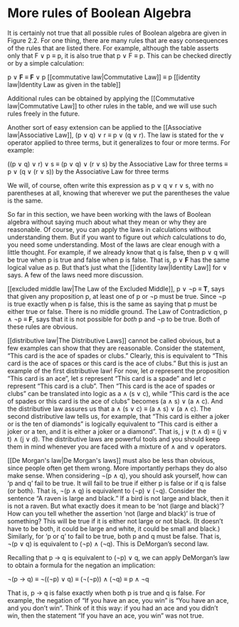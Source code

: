 # More rules of Boolean Algebra
It is certainly not true that all possible rules of Boolean algebra are given in Figure 2.2. For one thing, there are many rules that are easy consequences of the rules that are listed there. For example, although the table asserts only that F $\vee$ p $\equiv$ p, it is also true that p $\vee$ F $\equiv$ p. This can be checked directly or by a simple calculation:

p $\vee$ **F** $\equiv$ **F** $\vee$ p [[commutative law|Commutative Law]]
		  $\equiv$  p      [[identity law|Identity Law as given in the table]]

Additional rules can be obtained by applying the [[Commutative law|Commutative Law]] to other rules in the table, and we will use such rules freely in the future.

Another sort of easy extension can be applied to the [[Associative law|Associative Law]], (p $\vee$ q) $\vee$ r $\equiv$ p $\vee$ (q $\vee$ r). The law is stated for the $\vee$ operator applied to three terms, but it generalizes to four or more terms. For example:

((p $\vee$ q) $\vee$ r) $\vee$ s
			$\equiv$ (p $\vee$ q) $\vee$ (r $\vee$ s) by the Associative Law for three terms
			$\equiv$ p $\vee$ (q $\vee$ (r $\vee$ s)) by the Associative Law for three terms

We will, of course, often write this expression as p $\vee$ q $\vee$ r $\vee$ s, with no parentheses at all, knowing that wherever we put the parentheses the value is the same.

So far in this section, we have been working with the laws of Boolean algebra without saying much about what they mean or why they are reasonable. Of course, you can apply the laws in calculations without understanding them. But if you want to figure out *which* calculations to do, you need some understanding. Most of the laws are clear enough with a little thought. For example, if we already know that q is false, then p $\vee$ q will be true when p is true and false when p is false. That is, p $\vee$ **F** has the same logical value as p. But that’s just what the [[identity law|Identity Law]] for $\vee$ says. A few of the laws need more discussion.

[[excluded middle law|The Law of the Excluded Middle]], p $\vee$ $\neg$p $\equiv$ **T**, says that given any proposition p, at least one of p or $\neg$p must be true. Since $\neg$p is true exactly when p is false, this is the same as saying that p must be either true or false. There is no middle ground. The Law of Contradiction, p $\wedge$ $\neg$p $\equiv$ **F**, says that it is not possible for *both* p and $\neg$p to be true. Both of these rules are obvious.

[[distributive law|The Distributive Laws]] cannot be called obvious, but a few examples can show that they are reasonable. Consider the statement, “This card is the ace of spades or clubs.” Clearly, this is equivalent to “This card is the ace of spaces or this card is the ace of clubs.” But this is just an example of the first distributive law! For now, let *a* represent the proposition “This card is an ace”, let *s* represent “This card is a spade” and let *c* represent “This card is a club”. Then “This card is the ace of spades or clubs” can be translated into logic as a $\wedge$ (s $\vee$ c), while “This card is the ace of spades or this card is the ace of clubs” becomes (a $\wedge$ s) $\vee$ (a $\wedge$ c). And the distributive law assures us that a $\wedge$ (s $\vee$ c) $\equiv$ (a $\wedge$ s) $\vee$ (a $\wedge$ c). The second distributive law tells us, for example, that “This card is either a joker or is the ten of diamonds” is logically equivalent to “This card is either a joker or a ten, and it is either a joker or a diamond”. That is, j $\vee$ (t $\wedge$ d) $\equiv$ (j $\vee$ t) $\wedge$ (j $\vee$ d). The distributive laws are powerful tools and you should keep them in mind whenever you are faced with a mixture of $\wedge$ and $\vee$ operators.

[[De Morgan's law|De Morgan's laws]] must also be less than obvious, since people often get them wrong. More importantly perhaps they do also make sense. When considering $\neg$(p $\wedge$ q), you should ask yourself, how can ‘p and q’ fail to be true. It will fail to be true if either p is false or if q is false (or both). That is, $\neg$(p $\wedge$ q) is equivalent to ($\neg$p) $\vee$ ($\neg$q). Consider the sentence “A raven is large and black.” If a bird is not large and black, then it is not a raven. But what exactly does it mean to be ‘not (large and black)’? How can you tell whether the assertion ‘not (large and black)’ is true of something? This will be true if it is either not large or not black. (It doesn’t have to be both, it could be large and white, it could be small and black.) Similarly, for ‘p or q’ to fail to be true, both p and q must be false. That is, $\neg$(p $\vee$ q) is equivalent to ($\neg$p) $\wedge$ ($\neg$q). This is DeMorgan’s second law. 

Recalling that p $\rightarrow$ q is equivalent to ($\neg$p) $\vee$ q, we can apply DeMorgan’s law to obtain a formula for the negation an implication:

$\neg$(p $\rightarrow$ q) $\equiv$ $\neg$(($\neg$p) $\vee$ q)
			   $\equiv$ ($\neg$($\neg$p)) $\wedge$ ($\neg$q)
			   $\equiv$ p $\wedge$ $\neg$q

That is, p $\rightarrow$ q is false exactly when both p is true and q is false. For example, the negation of “If you have an ace, you win” is “You have an ace, and you don’t win”. Think of it this way: if you had an ace and you didn’t win, then the statement “If you have an ace, you win” was not true.
